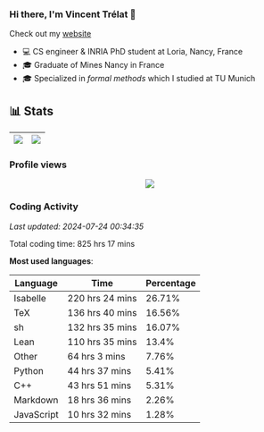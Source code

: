 ### Hi there, I'm Vincent Trélat 👋

Check out my [website](https://vtrelat.github.io)

-   💻 CS engineer & INRIA PhD student at Loria, Nancy, France
-   🎓 Graduate of Mines Nancy in France
-   🎓 Specialized in _formal methods_ which I studied at TU Munich

## 📊 **Stats**

| <img align="center" src="https://readme-stats.clckblog.space/api?username=VTrelat&show_icons=true&include_all_commits=true&theme=tokyonight&hide_border=true" /> | <img align="center" src="https://readme-stats.clckblog.space/api/top-langs/?username=VTrelat&layout=compact&theme=tokyonight&hide_border=true" /> |
| ---------------------------------------------------------------------------------------------------------------------------------------------------------------- | ------------------------------------------------------------------------------------------------------------------------------------------------- |

### Profile views

<p align="center">
 <img src="https://profile-counter.glitch.me/VTrelat/count.svg" />
</p>

<!--automations-->
### Coding Activity
_Last updated: 2024-07-24 00:34:35_

Total coding time: 825 hrs 17 mins

**Most used languages**:

| Language | Time | Percentage |
| ------------- | ------------- | ------------- |
| Isabelle | 220 hrs 24 mins | 26.71% |
| TeX | 136 hrs 40 mins | 16.56% |
| sh | 132 hrs 35 mins | 16.07% |
| Lean | 110 hrs 35 mins | 13.4% |
| Other | 64 hrs 3 mins | 7.76% |
| Python | 44 hrs 37 mins | 5.41% |
| C++ | 43 hrs 51 mins | 5.31% |
| Markdown | 18 hrs 36 mins | 2.26% |
| JavaScript | 10 hrs 32 mins | 1.28% |

